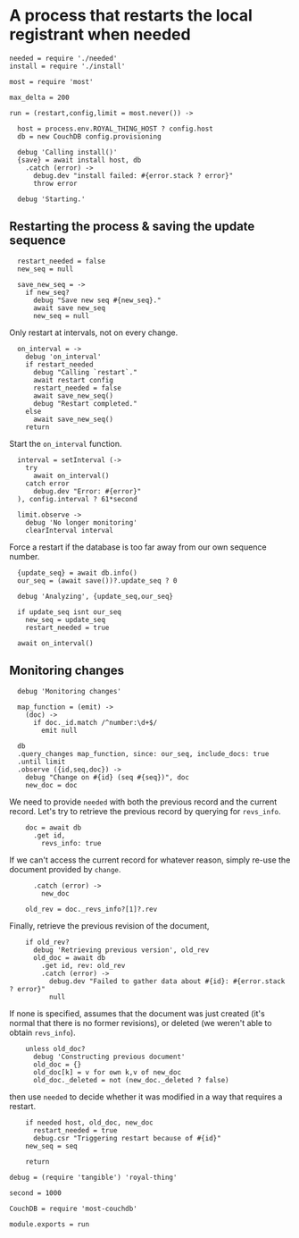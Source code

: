 A process that restarts the local registrant when needed
========================================================

    needed = require './needed'
    install = require './install'

    most = require 'most'

    max_delta = 200

    run = (restart,config,limit = most.never()) ->

      host = process.env.ROYAL_THING_HOST ? config.host
      db = new CouchDB config.provisioning

      debug 'Calling install()'
      {save} = await install host, db
        .catch (error) ->
          debug.dev "install failed: #{error.stack ? error}"
          throw error

      debug 'Starting.'

Restarting the process & saving the update sequence
---------------------------------------------------

      restart_needed = false
      new_seq = null

      save_new_seq = ->
        if new_seq?
          debug "Save new seq #{new_seq}."
          await save new_seq
          new_seq = null

Only restart at intervals, not on every change.

      on_interval = ->
        debug 'on_interval'
        if restart_needed
          debug "Calling `restart`."
          await restart config
          restart_needed = false
          await save_new_seq()
          debug "Restart completed."
        else
          await save_new_seq()
        return

Start the `on_interval` function.

      interval = setInterval (->
        try
          await on_interval()
        catch error
          debug.dev "Error: #{error}"
      ), config.interval ? 61*second

      limit.observe ->
        debug 'No longer monitoring'
        clearInterval interval

Force a restart if the database is too far away from our own sequence number.

      {update_seq} = await db.info()
      our_seq = (await save())?.update_seq ? 0

      debug 'Analyzing', {update_seq,our_seq}

      if update_seq isnt our_seq
        new_seq = update_seq
        restart_needed = true

      await on_interval()

Monitoring changes
------------------

      debug 'Monitoring changes'

      map_function = (emit) ->
        (doc) ->
          if doc._id.match /^number:\d+$/
            emit null

      db
      .query_changes map_function, since: our_seq, include_docs: true
      .until limit
      .observe ({id,seq,doc}) ->
        debug "Change on #{id} (seq #{seq})", doc
        new_doc = doc

We need to provide `needed` with both the previous record and the current record. Let's try to retrieve the previous record by querying for `revs_info`.

        doc = await db
          .get id,
            revs_info: true

If we can't access the current record for whatever reason, simply re-use the document provided by `change`.

          .catch (error) ->
            new_doc

        old_rev = doc._revs_info?[1]?.rev

Finally, retrieve the previous revision of the document,

        if old_rev?
          debug 'Retrieving previous version', old_rev
          old_doc = await db
            .get id, rev: old_rev
            .catch (error) ->
              debug.dev "Failed to gather data about #{id}: #{error.stack ? error}"
              null

If none is specified, assumes that the document was just created (it's normal that there is no former revisions), or deleted (we weren't able to obtain `revs_info`).

        unless old_doc?
          debug 'Constructing previous document'
          old_doc = {}
          old_doc[k] = v for own k,v of new_doc
          old_doc._deleted = not (new_doc._deleted ? false)

then use `needed` to decide whether it was modified in a way that requires a restart.

        if needed host, old_doc, new_doc
          restart_needed = true
          debug.csr "Triggering restart because of #{id}"
        new_seq = seq

        return

    debug = (require 'tangible') 'royal-thing'

    second = 1000

    CouchDB = require 'most-couchdb'

    module.exports = run
